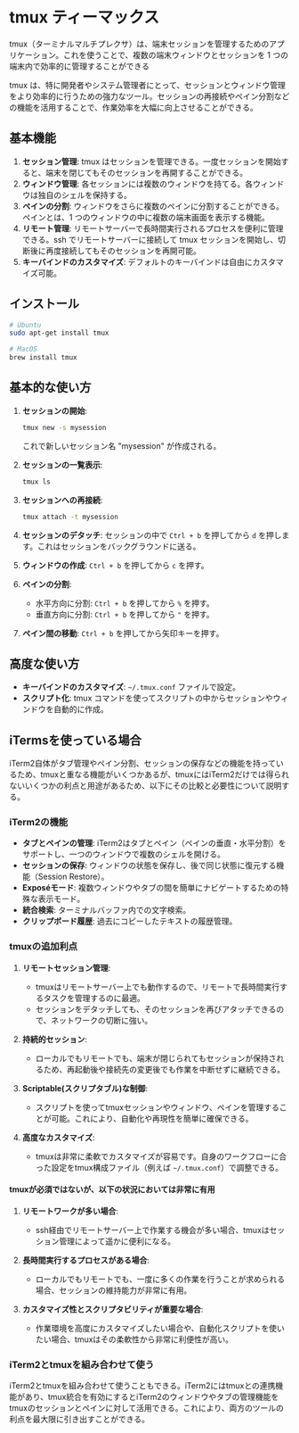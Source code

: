 # tmux ティーマックス

tmux（ターミナルマルチプレクサ）は、端末セッションを管理するためのアプリケーション。これを使うことで、複数の端末ウィンドウとセッションを 1 つの端末内で効率的に管理することができる

tmux は、特に開発者やシステム管理者にとって、セッションとウィンドウ管理をより効率的に行うための強力なツール。セッションの再接続やペイン分割などの機能を活用することで、作業効率を大幅に向上させることができる。

## 基本機能

1. **セッション管理**: tmux はセッションを管理できる。一度セッションを開始すると、端末を閉じてもそのセッションを再開することができる。
2. **ウィンドウ管理**: 各セッションには複数のウィンドウを持てる。各ウィンドウは独自のシェルを保持する。
3. **ペインの分割**: ウィンドウをさらに複数のペインに分割することができる。ペインとは、1 つのウィンドウの中に複数の端末画面を表示する機能。
4. **リモート管理**: リモートサーバーで長時間実行されるプロセスを便利に管理できる。ssh でリモートサーバーに接続して tmux セッションを開始し、切断後に再度接続してもそのセッションを再開可能。
5. **キーバインドのカスタマイズ**: デフォルトのキーバインドは自由にカスタマイズ可能。

## インストール

```sh
# Ubuntu
sudo apt-get install tmux
```

```sh
# MacOS
brew install tmux
```

## 基本的な使い方

1. **セッションの開始**:

   ```sh
   tmux new -s mysession
   ```

   これで新しいセッション名 "mysession" が作成される。

2. **セッションの一覧表示**:

   ```sh
   tmux ls
   ```

3. **セッションへの再接続**:

   ```sh
   tmux attach -t mysession
   ```

4. **セッションのデタッチ**:
   セッションの中で `Ctrl + b` を押してから `d` を押します。これはセッションをバックグラウンドに送る。

5. **ウィンドウの作成**:
   `Ctrl + b` を押してから `c` を押す。

6. **ペインの分割**:

   - 水平方向に分割: `Ctrl + b` を押してから `%` を押す。
   - 垂直方向に分割: `Ctrl + b` を押してから `"` を押す。

7. **ペイン間の移動**:
   `Ctrl + b` を押してから矢印キーを押す。

## 高度な使い方

- **キーバインドのカスタマイズ**: `~/.tmux.conf` ファイルで設定。
- **スクリプト化**: tmux コマンドを使ってスクリプトの中からセッションやウィンドウを自動的に作成。

## iTermsを使っている場合

iTerm2自体がタブ管理やペイン分割、セッションの保存などの機能を持っているため、tmuxと重なる機能がいくつかあるが、tmuxにはiTerm2だけでは得られないいくつかの利点と用途があるため、以下にその比較と必要性について説明する。

### iTerm2の機能

- **タブとペインの管理**: iTerm2はタブとペイン（ペインの垂直・水平分割）をサポートし、一つのウィンドウで複数のシェルを開ける。
- **セッションの保存**: ウィンドウの状態を保存し、後で同じ状態に復元する機能（Session Restore）。
- **Exposéモード**: 複数ウィンドウやタブの間を簡単にナビゲートするための特殊な表示モード。
- **統合検索**: ターミナルバッファ内での文字検索。
- **クリップボード履歴**: 過去にコピーしたテキストの履歴管理。

### tmuxの追加利点

1. **リモートセッション管理**:
   - tmuxはリモートサーバー上でも動作するので、リモートで長時間実行するタスクを管理するのに最適。
   - セッションをデタッチしても、そのセッションを再びアタッチできるので、ネットワークの切断に強い。

2. **持続的セッション**:
   - ローカルでもリモートでも、端末が閉じられてもセッションが保持されるため、再起動後や接続先の変更後でも作業を中断せずに継続できる。

3. **Scriptable(スクリプタブル)な制御**:
   - スクリプトを使ってtmuxセッションやウィンドウ、ペインを管理することが可能。これにより、自動化や再現性を簡単に確保できる。

4. **高度なカスタマイズ**:
   - tmuxは非常に柔軟でカスタマイズが容易です。自身のワークフローに合った設定をtmux構成ファイル（例えば `~/.tmux.conf`）で調整できる。

#### tmuxが必須ではないが、以下の状況においては非常に有用

1. **リモートワークが多い場合**:
   - ssh経由でリモートサーバー上で作業する機会が多い場合、tmuxはセッション管理によって遥かに便利になる。

2. **長時間実行するプロセスがある場合**:
   - ローカルでもリモートでも、一度に多くの作業を行うことが求められる場合、セッションの維持能力が非常に有用。

3. **カスタマイズ性とスクリプタビリティが重要な場合**:
   - 作業環境を高度にカスタマイズしたい場合や、自動化スクリプトを使いたい場合、tmuxはその柔軟性から非常に利便性が高い。

### iTerm2とtmuxを組み合わせて使う

iTerm2とtmuxを組み合わせて使うこともできる。iTerm2にはtmuxとの連携機能があり、tmux統合を有効にするとiTerm2のウィンドウやタブの管理機能をtmuxのセッションとペインに対して活用できる。これにより、両方のツールの利点を最大限に引き出すことができる。

